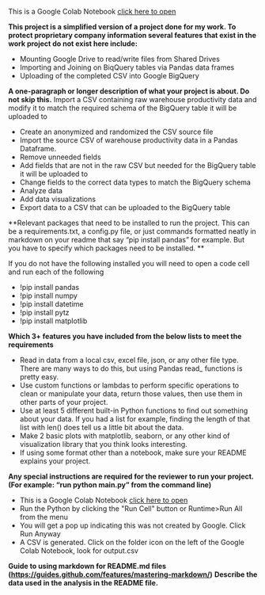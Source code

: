 This is a Google Colab Notebook [click here to open](https://colab.research.google.com/drive/1fwiQZodWSqLg7VasGCBPDztDxdvEVeFx?usp=sharing)

**This project is a simplified version of a project done for my work.   To protect proprietary company information several features that exist in the work project do not exist here include:**
- Mounting Google Drive to read/write files from Shared Drives
- Importing and Joining on BiqQuery tables via Pandas data frames
- Uploading of the completed CSV into Google BigQuery

**A one-paragraph or longer description of what your project is about. Do not skip this.**
Import a CSV containing raw warehouse productivity data and modify it to match the required schema of the BigQuery table it will be uploaded to
- Create an anonymized and randomized the CSV source file
- Import the source CSV of warehouse productivity data in a Pandas Dataframe. 
- Remove unneeded fields
- Add fields that are not in the raw CSV but needed for the BigQuery table it will be uploaded to
- Change fields to the correct data types to match the BigQuery schema
- Analyze data
- Add data visualizations
- Export data to a CSV that can be uploaded to the BigQuery table

**Relevant packages that need to be installed to run the project. This can be a requirements.txt, a config.py file, or just commands formatted neatly in markdown on your readme that say “pip install pandas” for example. But you have to specify which packages need to be installed. **

If you do not have the following installed you will need to open a code cell and run each of the following
- !pip install pandas
- !pip install numpy
- !pip install datetime
- !pip install pytz
- !pip install matplotlib

**Which 3+ features you have included from the below lists to meet the requirements**
- Read in data from a local csv, excel file, json, or any other file type. There are many ways to do this, but using Pandas read_ functions is pretty easy.
- Use custom functions or lambdas to perform specific operations to clean or manipulate your data, return those values, then use them in other parts of your project.
- Use at least 5 different built-in Python functions to find out something about your data. If you had a list for example, finding the length of that list with len(<list>) does tell us a little bit about the data. 
- Make 2 basic plots with matplotlib, seaborn, or any other kind of visualization library that you think looks interesting.
- If using some format other than a notebook, make sure your README explains your project. 
  
**Any special instructions are required for the reviewer to run your project. (For example: “run python main.py” from the command line)**
- This is a Google Colab Notebook [click here to open](https://colab.research.google.com/drive/1fwiQZodWSqLg7VasGCBPDztDxdvEVeFx?usp=sharing)
- Run the Python by clicking the "Run Cell" button or Runtime>Run All from the menu
- You will get a pop up indicating this was not created by Google.   Click Run Anyway
- A CSV is generated.  Click on the folder icon on the left of the Google Colab Notebook, look for output.csv
  
**Guide to using markdown for README.md files (https://guides.github.com/features/mastering-markdown/)**
**Describe the data used in the analysis in the README file.**
